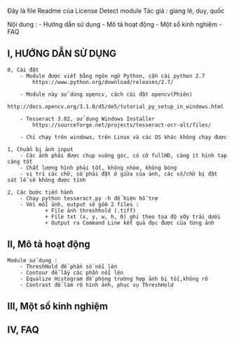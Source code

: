 Đây là file Readme của License Detect module
Tác giả : giang lê, duy, quốc

Nội dung : 
    - Hướng dẫn sử dụng
    - Mô tả hoạt động
    - Một số kinh nghiệm
    - FAQ
 
 
I, HƯỚNG DẪN SỬ DỤNG 
---------------------
    0, Cài đặt
		- Module được viết bằng ngôn ngữ Python, cần cài python 2.7
			https://www.python.org/download/releases/2.7/
       
		- Module này sử dùng opencv, cách cài đặt opencv(Phiên)  
            http://docs.opencv.org/3.1.0/d5/de5/tutorial_py_setup_in_windows.html
            
        - Tesseract 3.02, sử dụng Windows Installer 
            https://sourceforge.net/projects/tesseract-ocr-alt/files/
       
		- Chỉ chạy trên windows, trên Linux và các OS khác không chạy được
    
    1, Chuẩn bị ảnh input
        - Các ảnh phải được chụp vuông góc, có cỡ fullHD, càng ít hình tạp càng tốt            
        - Chất lượng hình phải tốt, không nhòe, không bóng    
        - vị trí các chữ, số phải đặt ở giữa của ảnh, các số/chữ bị đặt sát lề sẽ không được tính                   
    
    2, Các bước tiến hành       
        - Chạy python tesseract.py -h để hiện hỗ trợ
        - Với mỗi ảnh, output sẽ gồm 2 files : 
				+ File ảnh threshhold (.tiff)
                + File txt (x, y, w, h, 0) ghi theo tọa độ xOy trái dưới
				+ Output ra Command Line kết quả đọc được của từng ảnh                               

II, Mô tả hoạt động 
-----------

    Module sử dụng : 
        - ThreshHold để phần số nổi lên 
        - Contour để lấy các phần nổi lên
        - Equalize Histogram đề phòng trường hợp ảnh bị tối,không rõ
        - Contrast để làm rõ hình ảnh, phục vụ ThreshHold
        

III, Một số kinh nghiệm
-------------------------


IV, FAQ
---------------------------
